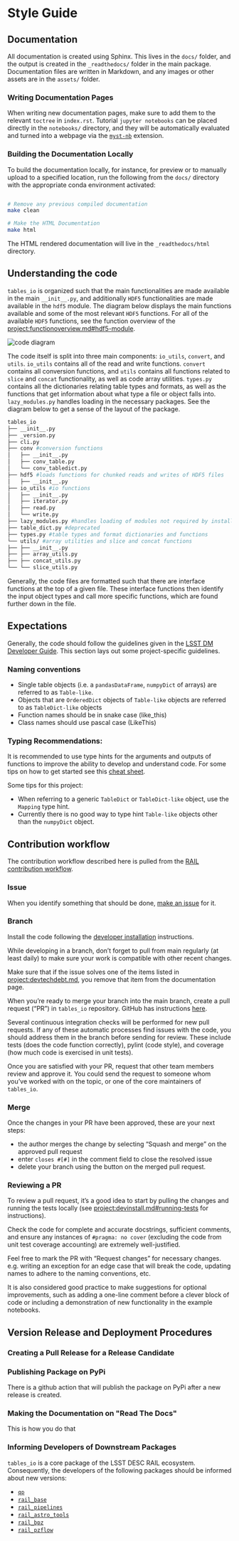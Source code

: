 # Style Guide

## Documentation

All documentation is created using Sphinx. This lives in the `docs/` folder, and the output is created in the `_readthedocs/` folder in the main package. Documentation files are written in Markdown, and any images or other assets are in the `assets/` folder.

### Writing Documentation Pages

When writing new documentation pages, make sure to add them to the relevant `toctree` in `index.rst`. Tutorial `jupyter notebooks` can be placed directly in the `notebooks/` directory, and they will be automatically evaluated and turned into a webpage via the [`myst-nb`](https://myst-nb.readthedocs.io/en/v0.13.2/index.html) extension.

### Building the Documentation Locally

To build the documentation locally, for instance, for preview or to manually upload to a specified location, run the following from the `docs/` directory with the appropriate conda environment activated:

```bash

# Remove any previous compiled documentation
make clean

# Make the HTML Documentation
make html

```

The HTML rendered documentation will live in the `_readthedocs/html` directory.

## Understanding the code

`tables_io` is organized such that the main functionalities are made available in the main `__init__.py`, and additionally `HDF5` functionalities are made available in the `hdf5` module. The diagram below displays the main functions available and some of the most relevant `HDF5` functions. For all of the available `HDF5` functions, see the function overview of the <project:functionoverview.md#hdf5-module>.

![code diagram](assets/tables_io_model.svg)

The code itself is split into three main components: `io_utils`, `convert`, and `utils`. `io_utils` contains all of the read and write functions. `convert` contains all conversion functions, and `utils` contains all functions related to `slice` and `concat` functionality, as well as code array utilities. `types.py` contains all the dictionaries relating table types and formats, as well as the functions that get information about what type a file or object falls into. `lazy_modules.py` handles loading in the necessary packages. See the diagram below to get a sense of the layout of the package.

```bash
tables_io
├── __init__.py
├── _version.py
├── cli.py
├── conv #conversion functions
│   ├── __init__.py
│   ├── conv_table.py
│   └── conv_tabledict.py
├── hdf5 #loads functions for chunked reads and writes of HDF5 files
│   ├── __init__.py
├── io_utils #io functions
│   ├── __init__.py
│   ├── iterator.py
│   ├── read.py
│   └── write.py
├── lazy_modules.py #handles loading of modules not required by installation
├── table_dict.py #deprecated
├── types.py #table types and format dictionaries and functions
└── utils/ #array utilities and slice and concat functions
├── ├── __init__.py
├── ├── array_utils.py
├── ├── concat_utils.py
└── └── slice_utils.py
```

Generally, the code files are formatted such that there are interface functions at the top of a given file. These interface functions then identify the input object types and call more specific functions, which are found further down in the file.

## Expectations

Generally, the code should follow the guidelines given in the [LSST DM Developer Guide](https://developer.lsst.io/index.html). This section lays out some project-specific guidelines.

### Naming conventions

- Single table objects (i.e. a `pandasDataFrame`, `numpyDict` of arrays) are referred to as `Table-like`.
- Objects that are `OrderedDict` objects of `Table-like` objects are referred to as `TableDict-like` objects
- Function names should be in snake case (like_this)
- Class names should use pascal case (LikeThis)

### Typing Recommendations:

It is recommended to use type hints for the arguments and outputs of functions to improve the ability to develop and understand code. For some tips on how to get started see this [cheat sheet](https://mypy.readthedocs.io/en/stable/cheat_sheet_py3.html).

Some tips for this project:

- When referring to a generic `TableDict` or `TableDict-like` object, use the `Mapping` type hint.
- Currently there is no good way to type hint `Table-like` objects other than the `numpyDict` object.

## Contribution workflow

The contribution workflow described here is pulled from the [RAIL contribution workflow](https://rail-hub.readthedocs.io/en/latest/source/contributing.html).

### Issue

When you identify something that should be done, [make an issue](https://github.com/LSSTDESC/tables_io/issues/new/choose) for it.

### Branch

Install the code following the [developer installation](devinstall.md#developer-environment-setup) instructions.

While developing in a branch, don’t forget to pull from main regularly (at least daily) to make sure your work is compatible with other recent changes.

Make sure that if the issue solves one of the items listed in <project:devtechdebt.md>, you remove that item from the documentation page.

When you’re ready to merge your branch into the main branch, create a pull request (“PR”) in `tables_io` repository. GitHub has instructions [here](https://docs.github.com/en/pull-requests/collaborating-with-pull-requests/proposing-changes-to-your-work-with-pull-requests/creating-a-pull-request).

Several continuous integration checks will be performed for new pull requests. If any of these automatic processes find issues with the code, you should address them in the branch before sending for review. These include tests (does the code function correctly), pylint (code style), and coverage (how much code is exercised in unit tests).

Once you are satisfied with your PR, request that other team members review and approve it. You could send the request to someone whom you’ve worked with on the topic, or one of the core maintainers of `tables_io`.

### Merge

Once the changes in your PR have been approved, these are your next steps:

- the author merges the change by selecting “Squash and merge” on the approved pull request
- enter `closes #[#]` in the comment field to close the resolved issue
- delete your branch using the button on the merged pull request.

### Reviewing a PR

To review a pull request, it’s a good idea to start by pulling the changes and running the tests locally (see <project:devinstall.md#running-tests> for instructions).

Check the code for complete and accurate docstrings, sufficient comments, and ensure any instances of `#pragma: no cover` (excluding the code from unit test coverage accounting) are extremely well-justified.

Feel free to mark the PR with “Request changes” for necessary changes. e.g. writing an exception for an edge case that will break the code, updating names to adhere to the naming conventions, etc.

It is also considered good practice to make suggestions for optional improvements, such as adding a one-line comment before a clever block of code or including a demonstration of new functionality in the example notebooks.

## Version Release and Deployment Procedures

### Creating a Pull Release for a Release Candidate

### Publishing Package on PyPi

There is a github action that will publish the package on PyPi after a new release is created.

### Making the Documentation on "Read The Docs"

This is how you do that

### Informing Developers of Downstream Packages

`tables_io` is a core package of the LSST DESC RAIL ecosystem. Consequently, the developers of the following packages should be informed about new versions:

- [`qp`](https://github.com/LSSTDESC/qp)
- [`rail_base`](https://github.com/LSSTDESC/rail_base)
- [`rail_pipelines`](https://github.com/LSSTDESC/rail_pipelines)
- [`rail_astro_tools`](https://github.com/LSSTDESC/rail_astro_tools)
- [`rail_bpz`](https://github.com/LSSTDESC/rail_bpz)
- [`rail_pzflow`](https://github.com/LSSTDESC/rail_pzflow)
